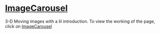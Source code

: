 # [ImageCarousel](https://image-carousel-github-io.vercel.app/)
3-D Moving images with a lil introduction.
To view the working of the page, click on [ImageCarousel](https://image-carousel-github-io.vercel.app/)
